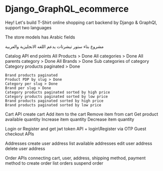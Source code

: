 # Django_GraphQL_ecommerce

Hey! Let's build T-Shirt online shopping cart backend by Django & GraphQl, support two languages

The store models has Arabic fields 

مشروع بتاء ستور تيشرتات يدعم اللغه الانجليزية والعربية 

Catalog API end points 
    All Products > Done
    All categories > Done
    All parents category > Done
    All Brands > Done
    Sub categories of category
    Category products paginated > Done

    Brand products paginated 
    Product PDP by slug > Done
    Category per slug > Done
    Brand per slug > Done
    Category products paginated sorted by high price 
    Category products paginated sorted by low price 
    Brand products paginated sorted by high price 
    Brand products paginated sorted by low price 


Cart API
    create cart
    Add item to the cart 
    Remove item from cart 
    Get product available quantity 
    Increase item quantity
    Decrease item quantity 

Login or Register and get jwt token API + login\Register via OTP
Guest checkout APIs 

Addresses
    create user address 
    list available addresses 
    edit user address 
    delete user address 

Order APIs
    connecting cart, user, address, shipping method, payment method to create order 
    list orders 
    suspend order 


